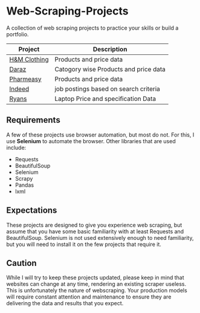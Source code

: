# Web-Scraping-Projects
A collection of web scraping projects to practice your skills or build a portfolio.

| Project | Description |
|---|---|
| [H&M Clothing](https://github.com/jahaidul/H-M-Scraper) | Products and price data |
| [Daraz](https://github.com/jahaidul/Daraz-Scraping) | Catogory wise Products and price data |
| [Pharmeasy](https://github.com/jahaidul/Pharmeasy_Scrapping) | Products and price data |
| [Indeed](https://github.com/jahaidul/indeed-job-scraping) | job postings based on search criteria|
| [Ryans](https://github.com/jahaidul/ryans-scraping) | Laptop Price and specification Data|


## Requirements
A few of these projects use browser automation, but most do not. For this, I use **Selenium** to automate the browser.  Other libraries that are used include:
- Requests
- BeautifulSoup
- Selenium
- Scrapy
- Pandas
- lxml

## Expectations
These projects are designed to give you experience web scraping, but assume that you have some basic familiarity with at least Requests and BeautifulSoup. Selenium is not used extensively enough to need familiarity, but you will need to install it on the few projects that require it.

## Caution
While I will try to keep these projects updated, please keep in mind that websites can change at any time, rendering an existing scraper useless. This is unfortunately the nature of webscraping. Your production models will require constant attention and maintenance to ensure they are delivering the data and results that you expect.
